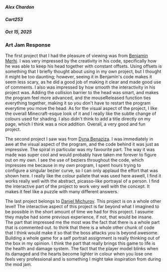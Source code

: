 ##### Alex Chardon

##### Cart253

##### Oct 15, 2025

### Art Jam Response

The first project that I had the pleasure of viewing was from [Benjamin Merhi](https://g3thsemane.github.io/CART253/topics/Self-Portrait/). I was very impressed by the creativity in his code, specifically how he was able to keep his head together with constant offsets. Using offsets is something that I briefly thought about using in my own project, but I thought it might be too daunting; however, seeing it in Benjamin's code makes it seem less scary, as he did a good job of making it clear and made good use of comments. I also was impressed by how smooth the interactivity in his project was. Adding the collision barrier to the head was smart, and makes the program feel more advanced, and the mouseReleased function ties everything together, making it so you don't have to restart the program everytime you move the head. As for the visual aspect of the project, I like the overall Minecraft-esque look of it and I really like the subtle change of colours used for shading. I also didn't think to add a title directly on my page, which I think was a nice addition. Overall, a very good and fun project.

The second project I saw was from [Dyna Benaziza](https://dynabenaziza-beep.github.io/cart-253-/art-jam/). I was immediately in awe at the visual aspect of the program, and the code behind it was just as impressive. The spiral in particular was my favourite part. The way it was made was super cool and would probably have taken me forever to figure out on my own. I see the use of beziers throughout the code, which impresses me because in my own program, I spent hours trying to configure a singular bezier curve, so I can only applaud the effort that was shown here. I really like the colour pallete that was used here aswell, I find it works really well with the abstract, picasso-like portrayal of a person. I find the interactive part of the project to work very well with the concept. It makes it feel like a puzzle with many different answers.

The last project belongs to [Daniel Michurov](https://cakeallen.github.io/cart253/art-jam/). This project is on a whole other level! The interactive aspect of this project is far beyond what I imagined to be possible in the short amount of time we had for this project. I assume they maybe had some previous experience, if not, that would be insane. The part that impressed me the most was the fact that there is a whole part that is commented out. to think that there is a whole other chunk of code that I think would make it so that the boss attacks you is beyond awesome. Building a whole game for a self portrait assignment is really thinking out of the box in my opinion. I think the part that really brings this game to life is the health and damage system. The fact that the player model blinks when its damaged and the hearts become lighter in colour when you lose one feels very professional and is something I might take inspiration from during the mod jam.